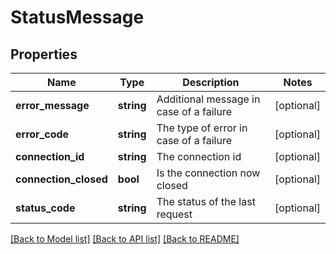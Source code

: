 # StatusMessage

## Properties
Name | Type | Description | Notes
------------ | ------------- | ------------- | -------------
**error_message** | **string** | Additional message in case of a failure | [optional] 
**error_code** | **string** | The type of error in case of a failure | [optional] 
**connection_id** | **string** | The connection id | [optional] 
**connection_closed** | **bool** | Is the connection now closed | [optional] 
**status_code** | **string** | The status of the last request | [optional] 

[[Back to Model list]](../README.md#documentation-for-models) [[Back to API list]](../README.md#documentation-for-api-endpoints) [[Back to README]](../README.md)


